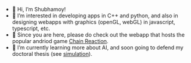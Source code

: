 - 👋 Hi, I’m Shubhamoy!
- 👀 I’m interested in developing apps in C++ and python, and also in designing webapps with graphics (openGL, webGL) in javascript, typescript, etc.
- 👀 Since you are here, please do check out the webapp that hosts the popular andriod game [Chain Reaction](https://chainserver.pythonanywhere.com).
- 🌱 I’m currently learning more about AI, and soon going to defend my doctoral thesis (see [simulation](https://chainserver.pythonanywhere.com/hiv-dormancy)).

<!---
chainreaction9/chainreaction9 is a ✨ special ✨ repository because its `README.md` (this file) appears on your GitHub profile.
You can click the Preview link to take a look at your changes.
--->

